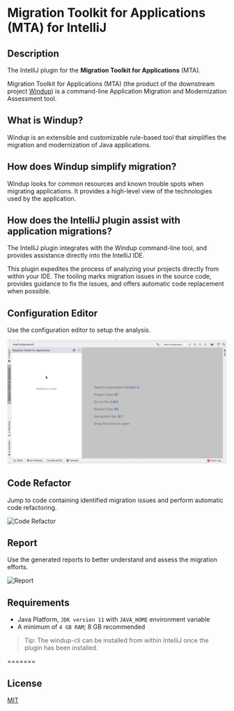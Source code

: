 # Migration Toolkit for Applications (MTA) for IntelliJ


## Description

The IntelliJ plugin for the <b>Migration Toolkit for Applications</b> (MTA).

Migration Toolkit for Applications (MTA) (the product of the downstream project [Windup](https://github.com/windup/windup)) is a command-line Application Migration and Modernization Assessment tool.

## What is Windup?
Windup is an extensible and customizable rule-based tool that simplifies the migration and modernization of Java applications.

## How does Windup simplify migration?
Windup looks for common resources and known trouble spots when migrating applications. It provides a high-level view of the technologies used by the application.

## How does the IntelliJ plugin assist with application migrations?
The IntelliJ plugin integrates with the Windup command-line tool, and provides assistance directly into the IntelliJ IDE.

This plugin expedites the process of analyzing your projects directly from within your IDE.
The tooling marks migration issues in the source code, provides guidance to fix the issues, and offers automatic code replacement when possible.

## Configuration Editor
Use the configuration editor to setup the analysis.

![Configuration Editor](resources/configuration.gif)


## Code Refactor
Jump to code containing identified migration issues and perform automatic code refactoring.

![Code Refactor](resources/quickfixes.gif)

## Report
Use the generated reports to better understand and assess the migration efforts.

![Report](resources/report.gif)

## Requirements

* Java Platform, `JDK version 11` with `JAVA_HOME` environment variable 
* A minimum of `4 GB RAM`; 8 GB recommended

> Tip: The windup-cli can be installed from within IntelliJ once the plugin has been installed.

=======

## License
[MIT](LICENSE)
